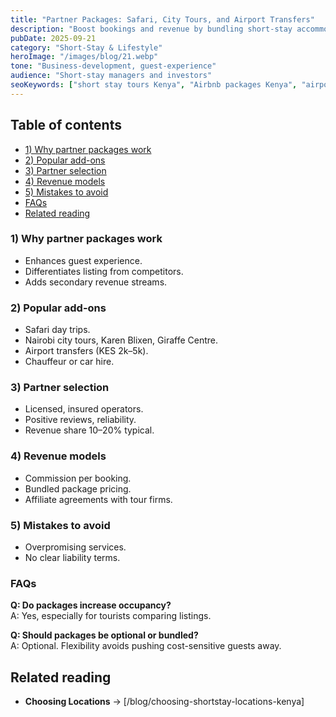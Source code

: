 ```yaml
---
title: "Partner Packages: Safari, City Tours, and Airport Transfers"
description: "Boost bookings and revenue by bundling short-stay accommodations with local tours, safaris, and transfers in Kenya."
pubDate: 2025-09-21
category: "Short-Stay & Lifestyle"
heroImage: "/images/blog/21.webp"
tone: "Business-development, guest-experience"
audience: "Short-stay managers and investors"
seoKeywords: ["short stay tours Kenya", "Airbnb packages Kenya", "airport transfers short let Kenya"]
---
```


## Table of contents
- [1) Why partner packages work](#1-why-partner-packages-work)
- [2) Popular add-ons](#2-popular-add-ons)
- [3) Partner selection](#3-partner-selection)
- [4) Revenue models](#4-revenue-models)
- [5) Mistakes to avoid](#5-mistakes-to-avoid)
- [FAQs](#faqs)
- [Related reading](#related-reading)

### 1) Why partner packages work
- Enhances guest experience.  
- Differentiates listing from competitors.  
- Adds secondary revenue streams.  

### 2) Popular add-ons
- Safari day trips.  
- Nairobi city tours, Karen Blixen, Giraffe Centre.  
- Airport transfers (KES 2k–5k).  
- Chauffeur or car hire.  

### 3) Partner selection
- Licensed, insured operators.  
- Positive reviews, reliability.  
- Revenue share 10–20% typical.  

### 4) Revenue models
- Commission per booking.  
- Bundled package pricing.  
- Affiliate agreements with tour firms.  

### 5) Mistakes to avoid
- Overpromising services.  
- No clear liability terms.  

### FAQs
**Q: Do packages increase occupancy?**  
A: Yes, especially for tourists comparing listings.  

**Q: Should packages be optional or bundled?**  
A: Optional. Flexibility avoids pushing cost-sensitive guests away.  

## Related reading
- **Choosing Locations** → [/blog/choosing-shortstay-locations-kenya]  
